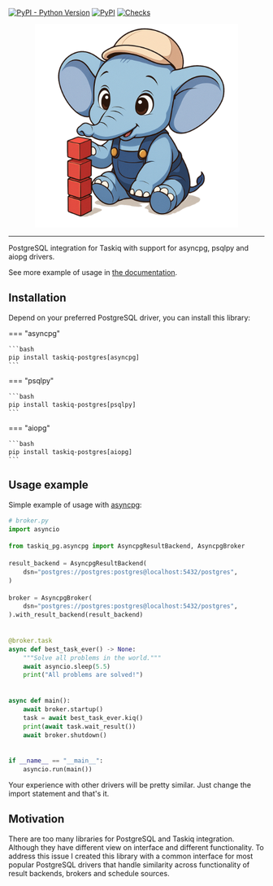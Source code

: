 [![PyPI - Python Version](https://img.shields.io/pypi/pyversions/taskiq-postgres?style=for-the-badge&logo=python)](https://pypi.org/project/taskiq-postgres/)
[![PyPI](https://img.shields.io/pypi/v/taskiq-postgres?style=for-the-badge&logo=pypi)](https://pypi.org/project/taskiq-postgres/)
[![Checks](https://img.shields.io/github/check-runs/danfimov/taskiq-postgres/main?style=for-the-badge&logo=pytest)](https://github.com/danfimov/taskiq-postgres)

<div align="center">
<a href="https://github.com/danfimov/taskiq-postgres/"><img src="https://raw.githubusercontent.com/danfimov/taskiq-postgres/main/assets/logo.png" width=400></a>
<hr/>
</div>

PostgreSQL integration for Taskiq with support for asyncpg, psqlpy and aiopg drivers.

See more example of usage in [the documentation](https://danfimov.github.io/taskiq-postgres/).

## Installation

Depend on your preferred PostgreSQL driver, you can install this library:

=== "asyncpg"

    ```bash
    pip install taskiq-postgres[asyncpg]
    ```

=== "psqlpy"

    ```bash
    pip install taskiq-postgres[psqlpy]
    ```

=== "aiopg"

    ```bash
    pip install taskiq-postgres[aiopg]
    ```


## Usage example

Simple example of usage with [asyncpg](https://github.com/MagicStack/asyncpg):

```python
# broker.py
import asyncio

from taskiq_pg.asyncpg import AsyncpgResultBackend, AsyncpgBroker

result_backend = AsyncpgResultBackend(
    dsn="postgres://postgres:postgres@localhost:5432/postgres",
)

broker = AsyncpgBroker(
    dsn="postgres://postgres:postgres@localhost:5432/postgres",
).with_result_backend(result_backend)


@broker.task
async def best_task_ever() -> None:
    """Solve all problems in the world."""
    await asyncio.sleep(5.5)
    print("All problems are solved!")


async def main():
    await broker.startup()
    task = await best_task_ever.kiq()
    print(await task.wait_result())
    await broker.shutdown()


if __name__ == "__main__":
    asyncio.run(main())
```

Your experience with other drivers will be pretty similar. Just change the import statement and that's it.

## Motivation

There are too many libraries for PostgreSQL and Taskiq integration. Although they have different view on interface and different functionality.
To address this issue I created this library with a common interface for most popular PostgreSQL drivers that handle similarity across functionality of result backends, brokers and schedule sources.
